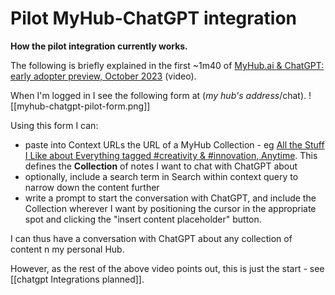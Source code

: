 # Pilot MyHub-ChatGPT integration
**How the pilot integration currently works.**

The following is briefly explained in the first ~1m40 of [MyHub.ai & ChatGPT: early adopter preview, October 2023](https://www.youtube.com/watch?v=PykfgbRwZiY) (video).

When I'm logged in I see the following form at (*my hub's address*/chat).
![[myhub-chatgpt-pilot-form.png]]

Using this form I can:

- paste into Context URLs the URL of a MyHub Collection - eg [All the Stuff I Like about Everything tagged #creativity & #innovation, Anytime](https://myhub.ai/@mathewlowry/?tags=creativity&types=like&timeframe=anytime&quality=all&tags=innovation). This defines the **Collection** of notes I want to chat with ChatGPT about
- optionally, include a search term in Search within context query to narrow down the content further
- write a prompt to start the conversation with ChatGPT, and include the Collection wherever I want by positioning the cursor in the appropriate spot and clicking the "insert content placeholder" button.

I can thus have a conversation with ChatGPT about any collection of content n my personal Hub.

However, as the rest of the above video points out, this is just the start - see [[chatgpt Integrations planned]].